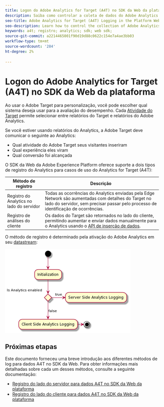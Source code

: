 ```yaml
---
title: Logon do Adobe Analytics for Target (A4T) no SDK da Web da plataforma
description: Saiba como controlar a coleta de dados do Adobe Analytics for Target (A4T) usando o SDK da Web do Experience Platform.
seo-title: Adobe Analytics for Target (A4T) Logging in the Platform Web SDK
seo-description: Learn how to control the collection of Adobe Analytics for Target (A4T) data using the Experience Platform Web SDK.
keywords: a4t; registro; analytics; sdk; web sdk;
source-git-commit: a2214465001f90d19d88c0622c154e7a4ae3bb03
workflow-type: tm+mt
source-wordcount: '284'
ht-degree: 2%

---
```



# Logon do Adobe Analytics for Target (A4T) no SDK da Web da plataforma

Ao usar o Adobe Target para personalização, você pode escolher qual sistema deseja usar para a avaliação do desempenho. Cada [Atividade do Target](https://experienceleague.adobe.com/docs/target/using/activities/target-activities-guide.html) permite selecionar entre relatórios do Target e relatórios do Adobe Analytics.

Se você estiver usando relatórios do Analytics, a Adobe Target deve comunicar o seguinte ao Analytics:

* Qual atividade do Adobe Target seus visitantes inseriram
* Qual experiência eles viram
* Qual conversão foi alcançada

O SDK da Web da Adobe Experience Platform oferece suporte a dois tipos de registro do Analytics para casos de uso do Analytics for Target (A4T):

| Método de registro | Descrição |
| --- | --- |
| Registro do Analytics no lado do servidor | Todas as ocorrências do Analytics enviadas pela Edge Network são aumentadas com detalhes do Target no lado do servidor, sem precisar passar pelo processo de identificação de ocorrências. |
| Registro de análises do cliente | Os dados do Target são retornados no lado do cliente, permitindo aumentar e enviar dados manualmente para o Analytics usando o [API de inserção de dados](https://experienceleague.adobe.com/docs/analytics/import/c-data-insertion-api.html). |

O método de registro é determinado pela ativação do Adobe Analytics em seu [datastream](../../../fundamentals/datastreams.md):

![Fluxo de decisão do método de log](../assets/analytics-logging.png)

## Próximas etapas

Este documento forneceu uma breve introdução aos diferentes métodos de log para dados A4T no SDK da Web. Para obter informações mais detalhadas sobre cada um desses métodos, consulte a seguinte documentação:

* [Registro do lado do servidor para dados A4T no SDK da Web da plataforma](./server-side.md)
* [Registro do lado do cliente para dados A4T no SDK da Web da plataforma](./client-side.md)
